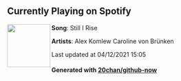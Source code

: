 ## Currently Playing on Spotify

[<img align="left" width="100" src="https://i.scdn.co/image/ab67616d00001e0274e93b10e4b3f12ee62e99c8">](https://open.spotify.com/album/1Nt53wcuuw9CQ8uIjMEraP)

**Song**: Still I Rise

**Artists**: Alex Komlew Caroline von Brünken

Last updated at 04/12/2021 15:05

#### Generated with [20chan/github-now](https://github.com/20chan/github-now)